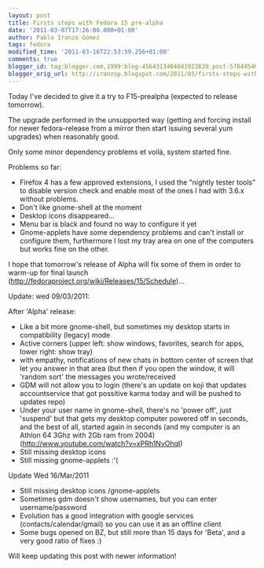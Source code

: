 ```yaml
---
layout: post
title: Firsts steps with Fedora 15 pre-alpha
date: '2011-03-07T17:26:00.000+01:00'
author: Pablo Iranzo Gómez
tags: fedora
modified_time: '2011-03-16T22:53:59.256+01:00'
comments: true
blogger_id: tag:blogger.com,1999:blog-4564313404841923839.post-5784454064298055044
blogger_orig_url: http://iranzop.blogspot.com/2011/03/firsts-steps-with-fedora-15-pre-alpha.html
---
```

Today I've decided to give it a try to F15-prealpha (expected to release tomorrow).

The upgrade performed in the unsupported way  (getting and forcing install for newer fedora-release from a mirror then start issuing several yum upgrades) when reasonably good.

Only some minor dependency problems et voilà, system started fine.

Problems so far:

- Firefox 4 has a few approved extensions, I used the "nightly tester tools" to disable version check and enable most of the ones I had with 3.6.x without problems.
- Don't like gnome-shell at the moment
- Desktop icons disappeared...
- Menu bar is black and found no way to configure it yet
- Gnome-applets have some dependency problems and can't install or configure them, furthermore I lost my tray area on one of the computers but works fine on the other.

I hope that tomorrow's release of Alpha will fix some of them in order to warm-up for final launch  (<http://fedoraproject.org/wiki/Releases/15/Schedule>)...

Update: wed 09/03/2011:

After 'Alpha' release:

- Like a bit more gnome-shell, but sometimes my desktop starts in compatibility (legacy) mode
- Active corners (upper left: show windows, favorites, search for apps, lower right: show tray)
- with empathy, notifications of new chats in bottom center of screen that let you answer in that area (but then if you open the window, it will 'random sort' the messages you wrote/received
- GDM will not allow you to login (there's an update on koji that updates accountservice that got possitive karma today and will be pushed to updates repo)
- Under your user name in gnome-shell, there's no 'power off', just 'suspend' but that gets my desktop computer powered off in seconds, and the best of all, started again in seconds (and my computer is an Athlon 64 3Ghz with 2Gb ram from 2004) (<http://www.youtube.com/watch?v=xPRh1NvOhqI>)
- Still missing desktop icons
- Still missing gnome-applets :'(

Update Wed 16/Mar/2011

- Still missing desktop icons /gnome-applets
- Sometimes gdm doesn't show usernames, but you can enter username/password
- Evolution has a good integration with google services (contacts/calendar/gmail) so you can use it as an offline client
- Some bugs opened on BZ, but still more than 15 days for 'Beta', and a very good ratio of fixes :)

Will keep updating this post with newer information!
